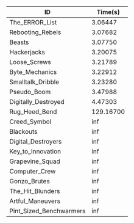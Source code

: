 |ID|Time(s)|
|-|-|
|The_ERROR_List|3.06447|
|Rebooting_Rebels|3.07682|
|Beasts|3.07750|
|Hackerjacks|3.20075|
|Loose_Screws|3.21789|
|Byte_Mechanics|3.22912|
|Smalltalk_Dribble|3.23280|
|Pseudo_Boom|3.47988|
|Digitally_Destroyed|4.47303|
|Rug_Heed_Bend|129.16700|
|Creed_Symbol|inf|
|Blackouts|inf|
|Digital_Destroyers|inf|
|Key_to_Innovation|inf|
|Grapevine_Squad|inf|
|Computer_Crew|inf|
|Gonzo_Brutes|inf|
|The_Hit_Blunders|inf|
|Artful_Maneuvers|inf|
|Pint_Sized_Benchwarmers|inf|
